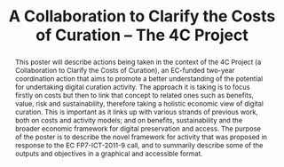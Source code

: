 ---
abstract: This poster will describe actions being taken in the context of the 4C Project
  (a Collaboration to Clarify the Costs of Curation), an EC-funded two-year coordination
  action that aims to promote a better understanding of the potential for undertaking
  digital curation activity. The approach it is taking is to focus firstly on costs
  but then to link that concept to related ones such as benefits, value, risk and
  sustainability, therefore taking a holistic economic view of digital curation. This
  is important as it links up with various strands of previous work, both on costs
  and activity models; and on benefits, sustainability and the broader economic framework
  for digital preservation and access. The purpose of the poster is to describe the
  novel framework for activity that was proposed in response to the EC FP7-ICT-2011-9
  call, and to summarily describe some of the outputs and objectives in a graphical
  and accessible format.
creators:
- Grindley, Neil
date: null
document_url: https://services.phaidra.univie.ac.at/api/object/o:377370/download
grand_parent: iPRES
institutions: []
keywords:
- digital curation
- costs
- economics
- benefits
- sustainability
- risk
- 4c
- european commission
- lisbon
landing_page_url: https://phaidra.univie.ac.at/o:377370
language: eng
layout: publication
license: CC BY-SA 2.0 AT
notes_url: null
parent: iPRES 2013
publication_type: poster
size: 157278
slides_url: null
source_name: iPRES
stream_url: null
title: A Collaboration to Clarify the Costs of Curation – The 4C Project
year: 2013
---